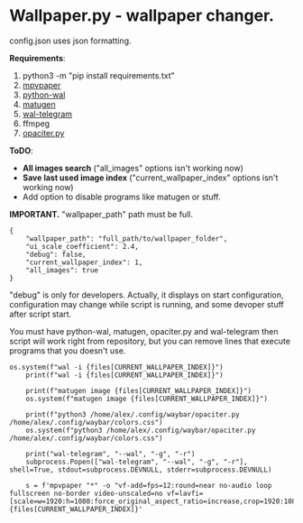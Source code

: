 # Wallpaper.py - wallpaper changer.

config.json uses json formatting.

__Requirements__:
1. python3 -m "pip install requirements.txt"
2. [mpvpaper](https://github.com/GhostNaN/mpvpaper)
3. [python-wal](https://github.com/dylanaraps/wal)
4. [matugen](https://github.com/InioX/matugen)
5. [wal-telegram](https://github.com/guillaumeboehm/wal-telegram)
6. ffmpeg
7. [opaciter.py](https://github.com/MrOkun/opaciter/)

__ToDO__:

- __All images search__ ("all_images" options isn't working now)
- **Save last used image index** ("current_wallpaper_index" options isn't working now)
- Add option to disable programs like matugen or stuff.

__IMPORTANT.__ "wallpaper_path" path must be full.
```
{
	"wallpaper_path": "full_path/to/wallpaper_folder",
	"ui_scale_coefficient": 2.4,
	"debug": false,
	"current_wallpaper_index": 1,
	"all_images": true
}
```

"debug" is only for developers. Actually, it displays on start configuration, configuration may change while script is running, and some devoper stuff after script start.

You must have python-wal, matugen, opaciter.py and wal-telegram then script will work right from repository, but you can remove lines that execute programs that you doesn't use.
```
os.system(f"wal -i {files[CURRENT_WALLPAPER_INDEX]}")
    print(f"wal -i {files[CURRENT_WALLPAPER_INDEX]}")

    print(f"matugen image {files[CURRENT_WALLPAPER_INDEX]}")
    os.system(f"matugen image {files[CURRENT_WALLPAPER_INDEX]}")
    
    print(f"python3 /home/alex/.config/waybar/opaciter.py /home/alex/.config/waybar/colors.css")
    os.system(f"python3 /home/alex/.config/waybar/opaciter.py /home/alex/.config/waybar/colors.css")
        
    print("wal-telegram", "--wal", "-g", "-r")
    subprocess.Popen(["wal-telegram", "--wal", "-g", "-r"], shell=True, stdout=subprocess.DEVNULL, stderr=subprocess.DEVNULL)

    s = f'mpvpaper "*" -o "vf-add=fps=12:round=near no-audio loop fullscreen no-border video-unscaled=no vf=lavfi=[scale=w=1920:h=1080:force_original_aspect_ratio=increase,crop=1920:1080]" {files[CURRENT_WALLPAPER_INDEX]}'
```